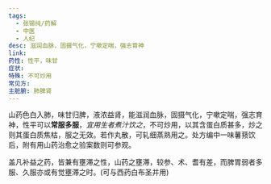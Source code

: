```yaml
---
tags:
  - 张锡纯/药解
  - 中医
  - 人纪
desc: 滋润血脉，固摄气化，宁嗽定喘，强志育神
link: 
药性: 性平，味甘
症状: 
特殊: 不可炒用
常见方: 
主脏腑: 肺脾肾
---
```

山药色白入肺，味甘归脾，液浓益肾，能滋润血脉，固摄气化，宁嗽定喘，强志育神，性平可以**常服多服**，_宜用生者煮汁饮之_，不可炒用，以其含蛋白质甚多，炒之则其蛋白质焦枯，服之无效。若作丸散，可轧细蒸熟用之。处方编中一味薯蓣饮后，附有用山药治愈之验案数则可参观。

盖凡补益之药，皆兼有壅滞之性，山药之壅滞，较参、术、耆有差，而脾胃弱者多服、久服亦或有觉壅滞之时。(可与西药白布圣并用)